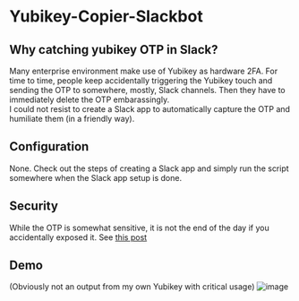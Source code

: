 # Yubikey-Copier-Slackbot

## Why catching yubikey OTP in Slack?
Many enterprise environment make use of Yubikey as hardware 2FA. For time to time, people keep accidentally triggering the Yubikey touch and sending the OTP to somewhere, mostly, Slack channels. Then they have to immediately delete the OTP embarassingly.    
I could not resist to create a Slack app to automatically capture the OTP and humiliate them (in a friendly way).

## Configuration
None. Check out the steps of creating a Slack app and simply run the script somewhere when the Slack app setup is done.

## Security
While the OTP is somewhat sensitive, it is not the end of the day if you accidentally exposed it. See [this post](https://slack.dev/bolt-python/tutorial/getting-started)

## Demo
(Obviously not an output from my own Yubikey with critical usage)
![image](https://user-images.githubusercontent.com/44156690/222180017-c72ddec2-44c3-4b88-84f7-214440e35561.png)
